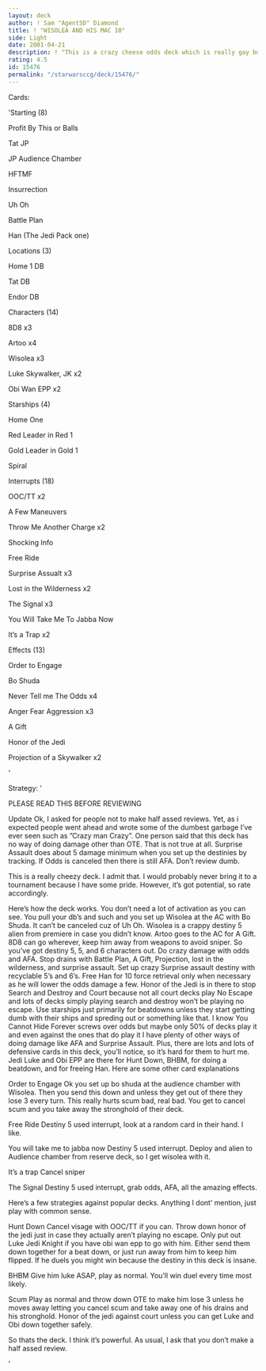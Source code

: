 ```yaml
---
layout: deck
author: ! Sam "AgentSD" Diamond
title: ! "WISOLEA AND HIS MAC 10"
side: Light
date: 2001-04-21
description: ! "This is a crazy cheese odds deck which is really gay but i guess it’s good."
rating: 4.5
id: 15476
permalink: "/starwarsccg/deck/15476/"
---
```

Cards: 

'Starting (8)

Profit By This or Balls

Tat JP

JP Audience Chamber

HFTMF

Insurrection

Uh Oh

Battle Plan

Han (The Jedi Pack one)


Locations (3)

Home 1 DB

Tat DB

Endor DB


Characters (14)

8D8 x3

Artoo x4

Wisolea x3

Luke Skywalker, JK x2

Obi Wan EPP x2


Starships (4)

Home One

Red Leader in Red 1

Gold Leader in Gold 1

Spiral


Interrupts (18)

OOC/TT x2

A Few Maneuvers 

Throw Me Another Charge x2

Shocking Info

Free Ride

Surprise Assualt x3

Lost in the Wilderness x2

The Signal x3

You Will Take Me To Jabba Now

It’s a Trap x2


Effects (13)

Order to Engage

Bo Shuda

Never Tell me The Odds x4

Anger Fear Aggression x3

A Gift

Honor of the Jedi

Projection of a Skywalker x2





'

Strategy: '

PLEASE READ THIS BEFORE REVIEWING


Update Ok, I asked for people not to make half assed reviews.  Yet, as i expected people went ahead and wrote some of the dumbest garbage I’ve ever seen such as ”Crazy man Crazy”.  One person said that this deck has no way of doing damage other than OTE.  That is not true at all.  Surprise Assault does about 5 damage minimum when you set up the destinies by tracking.  If Odds is canceled then there is still AFA.  Don’t review dumb.


This is a really cheezy deck.  I admit that.  I would probably never bring it to a tournament because I have some pride.  However, it’s got potential, so rate accordingly.  


Here’s how the deck works.  You don’t need a lot of activation as you can see.  You pull your db’s and such and you set up Wisolea at the AC with Bo Shuda.  It can’t be canceled cuz of Uh Oh.  Wisolea is a crappy destiny 5 alien from premiere in case you didn’t know.  Artoo goes to the AC for A Gift.  8D8 can go wherever, keep him away from weapons to avoid sniper.  So you’ve got destiny 5, 5, and 6 characters out.  Do crazy damage with odds and AFA.  Stop drains with Battle Plan, A Gift, Projection, lost in the wilderness, and surprise assault.  Set up crazy Surprise assault destiny with recyclable 5’s and 6’s.  Free Han for 10 force retrieval only when necessary as he will lower the odds damage a few.  Honor of the Jedi is in there to stop Search and Destroy and Court because not all court decks play No Escape and lots of decks simply playing search and destroy won’t be playing no escape.  Use starships just primarily for beatdowns unless they start getting dumb with their ships and spreding out or something like that.  I know You Cannot Hide Forever screws over odds but maybe only 50% of decks play it and even against the ones that do play it I have plenty of other ways of doing damage like AFA and Surprise Assault.  Plus, there are lots and lots of defensive cards in this deck, you’ll notice, so it’s hard for them to hurt me.  Jedi Luke and Obi EPP are there for Hunt Down, BHBM, for doing a beatdown, and for freeing Han.  Here are some other card explanations


Order to Engage Ok you set up bo shuda at the audience chamber with Wisolea.  Then you send this down and unless they get out of there they lose 3 every turn.  This really hurts scum bad, real bad.  You get to cancel scum and you take away the stronghold of their deck.  


Free Ride Destiny 5 used interrupt, look at a random card in their hand.  I like.


You will take me to jabba now Destiny 5 used interrupt.  Deploy and alien to Audience chamber from reserve deck, so I get wisolea with it.  


It’s a trap Cancel sniper


The Signal Destiny 5 used interrupt, grab odds, AFA, all the amazing effects.


Here’s a few strategies against popular decks.  Anything I dont’ mention, just play with common sense.


Hunt Down Cancel visage with OOC/TT if you can. Throw down honor of the jedi just in case they actually aren’t playing no escape.  Only put out Luke Jedi Knight if you have obi wan epp to go with him.  Either send them down together for a beat down, or just run away from him to keep him flipped.  If he duels you might win because the destiny in this deck is insane.


BHBM Give him luke ASAP, play as normal.  You’ll win duel every time most likely.  


Scum Play as normal and throw down OTE to make him lose 3 unless he moves away letting you cancel scum and take away one of his drains and his stronghold.  Honor of the jedi against court unless you can get Luke and Obi down together safely.


So thats the deck.  I think it’s powerful.  As usual, I ask that you don’t make a half assed review.      

'
